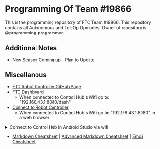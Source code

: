 # Programming Of Team #19866
This is the programming repository of FTC Team #19866. This repository contains all Autonomous and TeleOp Opmodes. 
Owner of repository is @programming-programmer. 

## Additional Notes
- New Season Coming up - Plan to Update

## Miscellanous
- [FTC Robot Controller GitHub Page](https://github.com/FIRST-Tech-Challenge/FtcRobotController/wiki)
- [FTC Dashboard](https://acmerobotics.github.io/ftc-dashboard/gettingstarted)
  - When connected to Control Hub's Wifi go to: "192.168.43.1:8080/dash"
- [Connect to Robot Controller](https://docs.revrobotics.com/duo-control/control-hub-gs/connect-to-the-control-hub-robot-control-console#web-browser)
  - When connected to Control Hub's Wifi go to: "192.168.43.1:8080" in a web browser
  
<details>
  <summary>Connect to Control Hub in Android Studio via wifi</summary>
    Go to Settings > External Tools > Tools > Press "+" button:
  <ul>
    <li>Name: "Control Hub"</li>
    <li>Group: "External tools"</li>
    <li>Description: "N/A"</li>
    <li>Program: "$ModuleSdkPath$/platform-tools/adb"</li>
    <li>Arguments: "connect 192.168.43.1:5555"</li>
    <li>Working Directory: "$ProjectFileDir$"</li>
  </ul>
</details>

- [Markdown Cheatsheet](https://github.com/tchapi/markdown-cheatsheet/blob/master/README.md#TOP) | 
[Advanced Markdown Cheatsheet](https://gist.github.com/apaskulin/1ad686e42c7165cb9c22f9fe1e389558) | 
[Emoji Cheatsheet](https://www.webfx.com/tools/emoji-cheat-sheet/)
